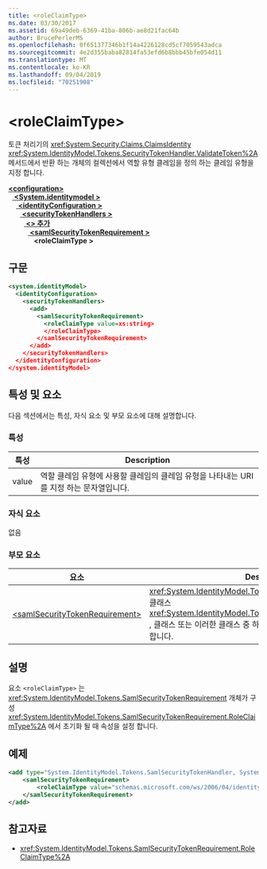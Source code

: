 ```yaml
---
title: <roleClaimType>
ms.date: 03/30/2017
ms.assetid: 69a49deb-6369-41ba-806b-ae8d21fac64b
author: BrucePerlerMS
ms.openlocfilehash: 0f651377346b1f14a4226128cd5cf7059543adca
ms.sourcegitcommit: 4e2d355baba82814fa53efd6b8bbb45bfe054d11
ms.translationtype: MT
ms.contentlocale: ko-KR
ms.lasthandoff: 09/04/2019
ms.locfileid: "70251908"
---
```

# <a name="roleclaimtype"></a>\<roleClaimType>
토큰 처리기의 <xref:System.Security.Claims.ClaimsIdentity> <xref:System.IdentityModel.Tokens.SecurityTokenHandler.ValidateToken%2A> 메서드에서 반환 하는 개체의 컬렉션에서 역할 유형 클레임을 정의 하는 클레임 유형을 지정 합니다.  
  
[ **\<configuration>** ](../configuration-element.md)\
&nbsp;&nbsp;[ **\<System.identitymodel >** ](system-identitymodel.md)\
&nbsp;&nbsp;&nbsp;&nbsp;[ **\<identityConfiguration >** ](identityconfiguration.md)\
&nbsp;&nbsp;&nbsp;&nbsp;&nbsp;&nbsp;[ **\<securityTokenHandlers >** ](securitytokenhandlers.md)\
&nbsp;&nbsp;&nbsp;&nbsp;&nbsp;&nbsp;&nbsp;&nbsp;[ **\<> 추가**](add.md)\
&nbsp;&nbsp;&nbsp;&nbsp;&nbsp;&nbsp;&nbsp;&nbsp;&nbsp;&nbsp;[ **\<samlSecurityTokenRequirement >** ](samlsecuritytokenrequirement.md)\
&nbsp;&nbsp;&nbsp;&nbsp;&nbsp;&nbsp;&nbsp;&nbsp;&nbsp;&nbsp;&nbsp;&nbsp; **\<roleClaimType >**  
  
## <a name="syntax"></a>구문  
  
```xml  
<system.identityModel>  
  <identityConfiguration>  
    <securityTokenHandlers>  
      <add>  
        <samlSecurityTokenRequirement>  
          <roleClaimType value=xs:string>  
          </roleClaimType>  
        </samlSecurityTokenRequirement>  
      </add>  
    </securityTokenHandlers>  
  </identityConfiguration>  
</system.identityModel>  
```  
  
## <a name="attributes-and-elements"></a>특성 및 요소  
 다음 섹션에서는 특성, 자식 요소 및 부모 요소에 대해 설명합니다.  
  
### <a name="attributes"></a>특성  
  
|특성|Description|  
|---------------|-----------------|  
|value|역할 클레임 유형에 사용할 클레임의 클레임 유형을 나타내는 URI를 지정 하는 문자열입니다.|  
  
### <a name="child-elements"></a>자식 요소  
 없음  
  
### <a name="parent-elements"></a>부모 요소  
  
|요소|Description|  
|-------------|-----------------|  
|[\<samlSecurityTokenRequirement>](samlsecuritytokenrequirement.md)|<xref:System.IdentityModel.Tokens.SamlSecurityTokenHandler> 클래스<xref:System.IdentityModel.Tokens.Saml2SecurityTokenHandler> , 클래스 또는 이러한 클래스 중 하나의 파생 클래스에 대 한 구성을 제공 합니다.|  
  
## <a name="remarks"></a>설명  
 요소 `<roleClaimType>` 는 <xref:System.IdentityModel.Tokens.SamlSecurityTokenRequirement> 개체가 구성 <xref:System.IdentityModel.Tokens.SamlSecurityTokenRequirement.RoleClaimType%2A> 에서 초기화 될 때 속성을 설정 합니다.  
  
## <a name="example"></a>예제  
  
```xml  
<add type="System.IdentityModel.Tokens.SamlSecurityTokenHandler, System.IdentityModel">  
    <samlSecurityTokenRequirement>  
        <roleClaimType value="schemas.microsoft.com/ws/2006/04/identity/claims/role" />  
    </samlSecurityTokenRequirement>  
</add>  
```  
  
## <a name="see-also"></a>참고자료

- <xref:System.IdentityModel.Tokens.SamlSecurityTokenRequirement.RoleClaimType%2A>

